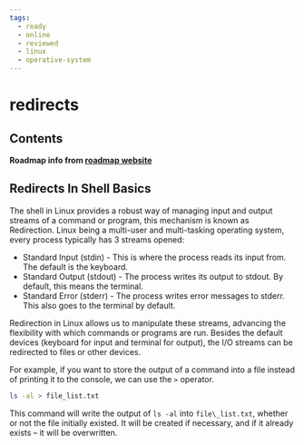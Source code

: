 ```yaml
---
tags:
  - ready
  - online
  - reviewed
  - linux
  - operative-system
---
```


# redirects

## Contents

__Roadmap info from [roadmap website](https://roadmap.sh/linux/shell-basics/redirects)__

## Redirects In Shell Basics

The shell in Linux provides a robust way of managing input and output streams of a command or program, this mechanism is known as Redirection. Linux being a multi-user and multi-tasking operating system, every process typically has 3 streams opened:

* Standard Input (stdin) - This is where the process reads its input from. The default is the keyboard.
* Standard Output (stdout) - The process writes its output to stdout. By default, this means the terminal.
* Standard Error (stderr) - The process writes error messages to stderr. This also goes to the terminal by default.

Redirection in Linux allows us to manipulate these streams, advancing the flexibility with which commands or programs are run. Besides the default devices (keyboard for input and terminal for output), the I/O streams can be redirected to files or other devices.

For example, if you want to store the output of a command into a file instead of printing it to the console, we can use the `>` operator.

```bash
ls -al > file_list.txt

```

This command will write the output of `ls -al` into `file\_list.txt`, whether or not the file initially existed. It will be created if necessary, and if it already exists – it will be overwritten.
